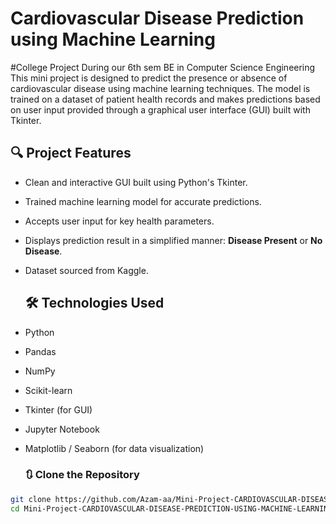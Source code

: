 # Cardiovascular Disease Prediction using Machine Learning
#College Project During our 6th sem 
BE in Computer Science Engineering
This mini project is designed to predict the presence or absence of cardiovascular disease using machine learning techniques. The model is trained on a dataset of patient health records and makes predictions based on user input provided through a graphical user interface (GUI) built with Tkinter.

## 🔍 Project Features

- Clean and interactive GUI built using Python's Tkinter.
- Trained machine learning model for accurate predictions.
- Accepts user input for key health parameters.
- Displays prediction result in a simplified manner: **Disease Present** or **No Disease**.
- Dataset sourced from Kaggle.

  ## 🛠 Technologies Used

- Python
- Pandas
- NumPy
- Scikit-learn
- Tkinter (for GUI)
- Jupyter Notebook
- Matplotlib / Seaborn (for data visualization)

  ### 🔃 Clone the Repository

```bash
git clone https://github.com/Azam-aa/Mini-Project-CARDIOVASCULAR-DISEASE-PREDICTION-USING-MACHINE-LEARNING.git
cd Mini-Project-CARDIOVASCULAR-DISEASE-PREDICTION-USING-MACHINE-LEARNING-

  
